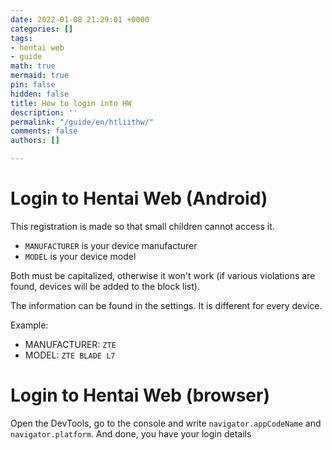 ```yaml
---
date: 2022-01-08 21:29:01 +0000
categories: []
tags:
- hentai web
- guide
math: true
mermaid: true
pin: false
hidden: false
title: How to login into HW
description: ''
permalink: "/guide/en/htliithw/"
comments: false
authors: []

---
```

# Login to Hentai Web (Android)
This registration is made so that small children cannot access it.

- `MANUFACTURER` is your device manufacturer
- `MODEL` is your device model

Both must be capitalized, otherwise it won't work (if various violations are found, devices will be added to the block list).

The information can be found in the settings. It is different for every device.

Example:

- MANUFACTURER: `ZTE`
- MODEL: `ZTE BLADE L7`

# Login to Hentai Web (browser)
Open the DevTools, go to the console and write `navigator.appCodeName` and` navigator.platform`. And done, you have your login details